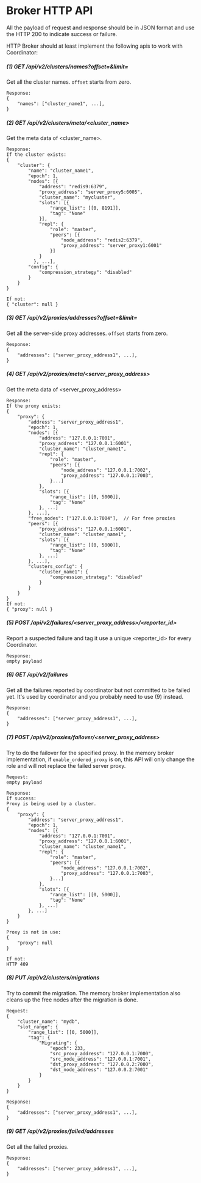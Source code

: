 # Broker HTTP API

All the payload of request and response should be in JSON format
and use the HTTP 200 to indicate success or failure.

HTTP Broker should at least implement the following apis to work with Coordinator:

##### (1) GET /api/v2/clusters/names?offset=<int>&limit=<int>
Get all the cluster names.
`offset` starts from zero.
```
Response:
{
    "names": ["cluster_name1", ...],
}
```

##### (2) GET /api/v2/clusters/meta/<cluster_name>
Get the meta data of <cluster_name>.
```
Response:
If the cluster exists:
{
    "cluster": {
        "name": "cluster_name1",
        "epoch": 1,
        "nodes": [{
            "address": "redis9:6379",
            "proxy_address": "server_proxy5:6005",
            "cluster_name": "mycluster",
            "slots": [{
                "range_list": [[0, 8191]],
                "tag": "None"
            }],
            "repl": {
                "role": "master",
                "peers": [{
                    "node_address": "redis2:6379",
                    "proxy_address": "server_proxy1:6001"
                }]
            }
          }, ...],
        "config": {
            "compression_strategy": "disabled"
        }
    }
}

If not:
{ "cluster": null }
```

##### (3) GET /api/v2/proxies/addresses?offset=<int>&limit=<int>
Get all the server-side proxy addresses.
`offset` starts from zero.
```
Response:
{
    "addresses": ["server_proxy_address1", ...],
}
```

##### (4) GET /api/v2/proxies/meta/<server_proxy_address>
Get the meta data of <server_proxy_address>
```
Response:
If the proxy exists:
{
    "proxy": {
        "address": "server_proxy_address1",
        "epoch": 1,
        "nodes": [{
            "address": "127.0.0.1:7001",
            "proxy_address": "127.0.0.1:6001",
            "cluster_name": "cluster_name1",
            "repl": {
                "role": "master",
                "peers": [{
                    "node_address": "127.0.0.1:7002",
                    "proxy_address": "127.0.0.1:7003",
                }...]
            },
            "slots": [{
                "range_list": [[0, 5000]],
                "tag": "None"
            }, ...]
        }, ...],
        "free_nodes": ["127.0.0.1:7004"],  // For free proxies
        "peers": [{
            "proxy_address": "127.0.0.1:6001",
            "cluster_name": "cluster_name1",
            "slots": [{
                "range_list": [[0, 5000]],
                "tag": "None"
            }, ...]
        }, ...],
        "clusters_config": {
            "cluster_name1": {
                "compression_strategy": "disabled"
            }
        }
    }
}
If not:
{ "proxy": null }
```

##### (5) POST /api/v2/failures/<server_proxy_address>/<reporter_id>
Report a suspected failure and tag it use a unique <reporter_id> for every Coordinator.
```
Response:
empty payload
```

##### (6) GET /api/v2/failures
Get all the failures reported by coordinator but not committed to be failed yet.
It's used by coordinator and you probably need to use (9) instead.
```
Response:
{
    "addresses": ["server_proxy_address1", ...],
}
```

##### (7) POST /api/v2/proxies/failover/<server_proxy_address>
Try to do the failover for the specified proxy.
In the memory broker implementation, if `enable_ordered_proxy` is on,
this API will only change the role and will not replace the failed server proxy.
```
Request:
empty payload

Response:
If success:
Proxy is being used by a cluster.
{
    "proxy": {
        "address": "server_proxy_address1",
        "epoch": 1,
        "nodes": [{
            "address": "127.0.0.1:7001",
            "proxy_address": "127.0.0.1:6001",
            "cluster_name": "cluster_name1",
            "repl": {
                "role": "master",
                "peers": [{
                    "node_address": "127.0.0.1:7002",
                    "proxy_address": "127.0.0.1:7003",
                }...]
            },
            "slots": [{
                "range_list": [[0, 5000]],
                "tag": "None"
            }, ...]
        }, ...]
    }
}

Proxy is not in use:
{
    "proxy": null
}

If not:
HTTP 409
```

##### (8) PUT /api/v2/clusters/migrations
Try to commit the migration.
The memory broker implementation also cleans up the free nodes after the migration is done.
```
Request:
{
    "cluster_name": "mydb",
    "slot_range": {
        "range_list": [[0, 5000]],
        "tag": {
            "Migrating": {
                "epoch": 233,
                "src_proxy_address": "127.0.0.1:7000",
                "src_node_address": "127.0.0.1:7001",
                "dst_proxy_address": "127.0.0.2:7000",
                "dst_node_address": "127.0.0.2:7001"
            }
        }
    }
}

Response:
{
    "addresses": ["server_proxy_address1", ...],
}
```

##### (9) GET /api/v2/proxies/failed/addresses
Get all the failed proxies.
```
Response:
{
    "addresses": ["server_proxy_address1", ...],
}
```
